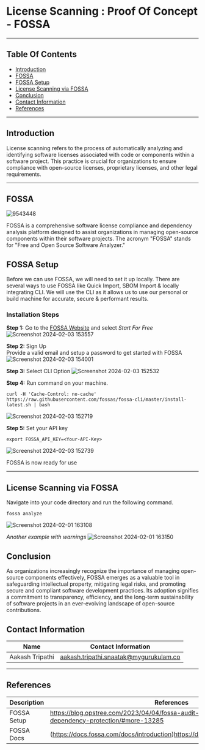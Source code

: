 
# License Scanning : Proof Of Concept - FOSSA


***
## Table Of Contents 
+ [Introduction](#introduction)
+ [FOSSA](#fossa)
+ [FOSSA Setup](#fossa-setup)
+ [License Scanning via FOSSA](#license-scanning-via-FOSSA)
+ [Conclusion](#conclusion)
+ [Contact Information](#contact-information)
+ [References](#references)
***
## Introduction 
License scanning refers to the process of automatically analyzing and identifying software licenses associated with code or components within a software project. This practice is crucial for organizations to ensure compliance with open-source licenses, proprietary licenses, and other legal requirements.
***
## FOSSA
![9543448](https://github.com/avengers-p7/Documentation/assets/156056344/4b206b0a-bbba-4db6-977c-d4b05fb267d9)

FOSSA is a comprehensive software license compliance and dependency analysis platform designed to assist organizations in managing open-source components within their software projects. The acronym "FOSSA" stands for "Free and Open Source Software Analyzer."

## FOSSA Setup
Before we can use FOSSA, we will need to set it up locally. There are several ways to use  FOSSA like Quick Import, SBOM Import & locally integrating CLI. 
We will use the CLI as it allows us to use our personal or build machine for accurate, secure & performant results.

### Installation Steps 

**Step 1:** 
Go to the [FOSSA Website](https://fossa.com/) and select *Start For Free*
![Screenshot 2024-02-03 153557](https://github.com/avengers-p7/Documentation/assets/156056344/2245ae9c-2afb-4a8d-8a44-77d8e13abd46)



**Step 2:** Sign Up  
Provide a valid email and setup a password to get started with FOSSA
![Screenshot 2024-02-03 154001](https://github.com/avengers-p7/Documentation/assets/156056344/bdf5086a-7440-49a6-8960-c3c7acc177b2)

**Step 3:** Select CLI Option
![Screenshot 2024-02-03 152532](https://github.com/avengers-p7/Documentation/assets/156056344/300ed5f3-92e5-4aad-af9c-6e05fe918305)

**Step 4:** Run command on your machine.

```shell
curl -H 'Cache-Control: no-cache' https://raw.githubusercontent.com/fossas/fossa-cli/master/install-latest.sh | bash
```
![Screenshot 2024-02-03 152719](https://github.com/avengers-p7/Documentation/assets/156056344/d300031e-f1f9-419f-abc2-fc5815911c31)

**Step 5:** Set your API key

```shell
export FOSSA_API_KEY=<Your-API-Key>
```
![Screenshot 2024-02-03 152739](https://github.com/avengers-p7/Documentation/assets/156056344/4d31c4b6-949f-4042-810d-c091f9e16429)

FOSSA is now ready for use 

***
## License Scanning via FOSSA 

Navigate into your code directory and run the following command.
```shell
fossa analyze
```
![Screenshot 2024-02-01 163108](https://github.com/avengers-p7/Documentation/assets/156056344/af10dd6a-d739-4257-baed-b5d8dd274956)

*Another example with warnings*
![Screenshot 2024-02-01 163150](https://github.com/avengers-p7/Documentation/assets/156056344/6a0f6506-d641-4e61-81d7-ee50e3f62c22)


## Conclusion
As organizations increasingly recognize the importance of managing open-source components effectively, FOSSA emerges as a valuable tool in safeguarding intellectual property, mitigating legal risks, and promoting secure and compliant software development practices. Its adoption signifies a commitment to transparency, efficiency, and the long-term sustainability of software projects in an ever-evolving landscape of open-source contributions.

## Contact Information

| Name                 | Contact Information                                                                                     
|---------------------------------|------------------------------------------------------------|
| Aakash Tripathi                 |  aakash.tripathi.snaatak@mygurukulam.co
***
## References

|     Description                  | References  
| ---------------------------------| ------------------------------------------------------------------- |
| FOSSA Setup  | https://blog.opstree.com/2023/04/04/fossa-audit-grade-open-source-dependency-protection/#more-13285 |
| FOSSA Docs | (https://docs.fossa.com/docs/introduction)https://docs.fossa.com/docs/introduction | 


